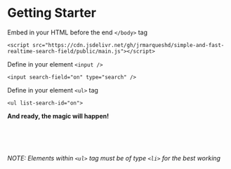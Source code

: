# Getting Starter

Embed in your HTML before the end `</body>` tag
```
<script src="https://cdn.jsdelivr.net/gh/jrmarqueshd/simple-and-fast-realtime-search-field/public/main.js"></script>
```

Define in your element `<input />`
```
<input search-field="on" type="search" />
```

Define in your element `<ul>` tag
```
<ul list-search-id="on">
```

**And ready, the magic will happen!**

<br/>
<br/>
<br/>

*NOTE: Elements within `<ul>` tag must be of type `<li>` for the best working*